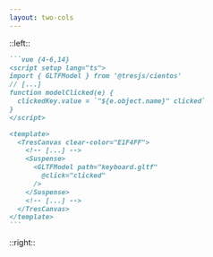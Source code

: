 ```yaml
---
layout: two-cols
---
```


<Understand3DScenesHeadline />

::left::

<div class="w-full h-23"></div>

````md magic-move {lines: true}
```vue {4-6,14}
<script setup lang="ts">
import { GLTFModel } from '@tresjs/cientos'
// [...]
function modelClicked(e) {
  clickedKey.value = `"${e.object.name}" clicked`
}
</script>

<template>
  <TresCanvas clear-color="E1F4FF">
    <!-- [...] -->
    <Suspense>
      <GLTFModel path="keyboard.gltf"
        @click="clicked"
      />
    </Suspense>
    <!-- [...] -->
  </TresCanvas>
</template>
```
````

::right::
